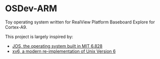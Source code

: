 # OSDev-ARM

Toy operating system written for RealView Platform Baseboard Explore for
Cortex-A9.

This project is largely inspired by: 
* [JOS, the operating system built in MIT 6.828](https://pdos.csail.mit.edu/6.828/2018/overview.html)
* [xv6, a modern re-implementation of Unix Version 6](https://pdos.csail.mit.edu/6.828/2018/xv6.html)

